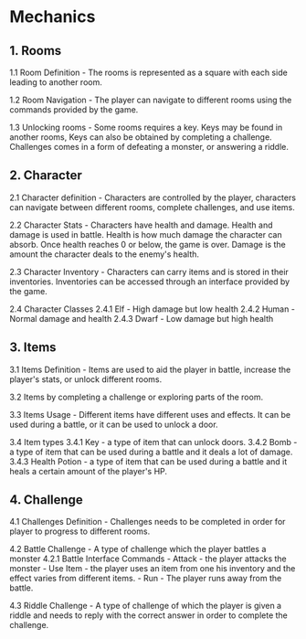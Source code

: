 #  Mechanics
## 1. Rooms
1.1 Room Definition - The rooms is represented as a square with each side leading to another room.


1.2 Room Navigation - The player can navigate to different rooms using the commands provided by the game.


1.3 Unlocking rooms - Some rooms requires a key. Keys may be found in another rooms, Keys can also be obtained by completing a challenge. Challenges comes in a form of defeating a monster, or answering a riddle.


## 2. Character
2.1 Character definition - Characters are controlled by the player, characters can navigate between different rooms, complete challenges, and use items.


2.2 Character Stats - Characters have health and damage. Health and damage is used in battle. Health is how much damage the character can absorb. Once health reaches 0 or below, the game is over. 
Damage is the amount the character deals to the enemy's health.


2.3 Character Inventory - Characters can carry items and is stored in their inventories. Inventories can be accessed through an interface provided by the game.


2.4 Character Classes
	2.4.1 Elf - High damage but low health
	2.4.2 Human - Normal damage and health
	2.4.3 Dwarf - Low damage but high health
## 3. Items

3.1 Items Definition - Items are used to aid the player in battle, increase the player's stats, or unlock different rooms.


3.2 Items by completing a challenge or exploring parts of the room.


3.3 Items Usage - Different items have different uses and effects. It can be used during a battle, or it can be used to unlock a door. 


3.4 Item types
	3.4.1 Key - a type of item that can unlock doors.
	3.4.2 Bomb - a type of item that can be used during a battle and it deals a lot of damage.
	3.4.3 Health Potion - a type of item that can be used during a battle and it heals a certain amount of the player's HP.

## 4. Challenge
4.1 Challenges Definition - Challenges needs to be completed in order for player to progress to different rooms.


4.2 Battle Challenge - A type of challenge which the player battles a monster
 	4.2.1 Battle Interface Commands
	 	- Attack - the player attacks the monster
	 	- Use Item - the player uses an item from one his inventory and the effect varies from different items.
		- Run - The player runs away from the battle.


4.3 Riddle Challenge - A type of challenge of which the player is given a riddle and needs to reply with the correct answer in order to complete the challenge. 

